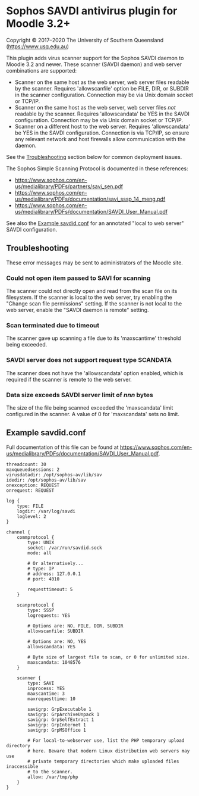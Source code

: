 # Sophos SAVDI antivirus plugin for Moodle 3.2+

Copyright © 2017–2020 The University of Southern Queensland (https://www.usq.edu.au)

This plugin adds virus scanner support for the Sophos SAVDI daemon to Moodle 3.2 and newer. These scanner (SAVDI daemon) and web server combinations are supported:

* Scanner on the same host as the web server, web server files readable by the scanner. Requires 'allowscanfile' option be FILE, DIR, or SUBDIR in the scanner configuration. Connection may be via Unix domain socket or TCP/IP.
* Scanner on the same host as the web server, web server files *not* readable by the scanner. Requires 'allowscandata' be YES in the SAVDI configuration. Connection may be via Unix domain socket or TCP/IP.
* Scanner on a different host to the web server. Requires 'allowscandata' be YES in the SAVDI configuration. Connection is via TCP/IP, so ensure any relevant network and host firewalls allow communication with the daemon.

See the [Troubleshooting](#troubleshooting) section below for common deployment issues.

The Sophos Simple Scanning Protocol is documented in these references:

* https://www.sophos.com/en-us/medialibrary/PDFs/partners/savi_sen.pdf
* https://www.sophos.com/en-us/medialibrary/PDFs/documentation/savi_sssp_14_meng.pdf
* https://www.sophos.com/en-us/medialibrary/PDFs/documentation/SAVDI_User_Manual.pdf

See also the [Example savdid.conf](#example-savdid.conf) for an annotated "local to web server" SAVDI configuration.

## Troubleshooting

These error messages may be sent to administrators of the Moodle site.

### Could not open item passed to SAVI for scanning

The scanner could not directly open and read from the scan file on its filesystem. If the scanner is local to the web server, try enabling the "Change scan file permissions" setting. If the scanner is not local to the web server, enable the "SAVDI daemon is remote" setting.

### Scan terminated due to timeout

The scanner gave up scanning a file due to its 'maxscantime' threshold being exceeded.

### SAVDI server does not support request type SCANDATA

The scanner does not have the 'allowscandata' option enabled, which is required if the scanner is remote to the web server.

### Data size exceeds SAVDI server limit of _nnn_ bytes

The size of the file being scanned exceeded the 'maxscandata' limit configured in the scanner. A value of 0 for 'maxscandata' sets no limit.

## Example savdid.conf

Full documentation of this file can be found at https://www.sophos.com/en-us/medialibrary/PDFs/documentation/SAVDI_User_Manual.pdf.

    threadcount: 30
    maxqueuedsessions: 2
    virusdatadir: /opt/sophos-av/lib/sav
    idedir: /opt/sophos-av/lib/sav
    onexception: REQUEST
    onrequest: REQUEST

    log {
        type: FILE
        logdir: /var/log/savdi
        loglevel: 2
    }

    channel {
        commprotocol {
            type: UNIX
            socket: /var/run/savdid.sock
            mode: all

            # Or alternatively...
            # type: IP
            # address: 127.0.0.1
            # port: 4010

            requesttimeout: 5
        }

        scanprotocol {
            type: SSSP
            logrequests: YES

            # Options are: NO, FILE, DIR, SUBDIR
            allowscanfile: SUBDIR

            # Options are: NO, YES
            allowscandata: YES

            # Byte size of largest file to scan, or 0 for unlimited size.
            maxscandata: 1048576
        }

        scanner {
            type: SAVI
            inprocess: YES
            maxscantime: 3
            maxrequesttime: 10

            savigrp: GrpExecutable 1
            savigrp: GrpArchiveUnpack 1
            savigrp: GrpSelfExtract 1
            savigrp: GrpInternet 1
            savigrp: GrpMSOffice 1

            # For local-to-webserver use, list the PHP temporary upload directory
            # here. Beware that modern Linux distribution web servers may use
            # private temporary directories which make uploaded files inaccessible
            # to the scanner.
            allow: /var/tmp/php
        }
    }

